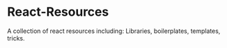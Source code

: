 # React-Resources
A collection of react resources including: Libraries, boilerplates, templates, tricks.
